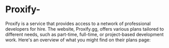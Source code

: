 # Proxify-
Proxify is a service that provides access to a network of professional developers for hire. The website, Proxify.gg, offers various plans tailored to different needs, such as part-time, full-time, or project-based development work. Here's an overview of what you might find on their plans page:
